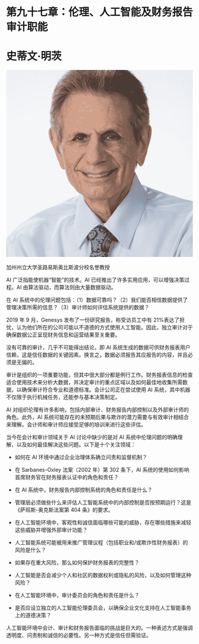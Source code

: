 # 第九十七章：伦理、人工智能及财务报告审计职能

# 史蒂文·明茨

![](img/Steven_Mintz.png)

加州州立大学圣路易斯奥比斯波分校名誉教授

AI 广泛指能使机器“智能”的技术。AI 已经推出了许多实用应用，可以增强决策过程。AI 由算法驱动，而算法则由大量数据驱动。

在 AI 系统中的伦理问题包括：（1）数据可靠吗？（2）我们能否相信数据提供了管理决策所需的信息？（3）审计师如何评估系统提供的数据？

2019 年 9 月，Genesys 发布了一份研究报告，称受访员工中有 21%表达了担忧，认为他们所在的公司可能以不道德的方式使用人工智能。因此，独立审计对于确保数据公正呈现财务信息和运营结果至关重要。

没有可靠的审计，几乎不可能得出结论，即 AI 系统生成的数据可供财务报表用户信赖，这是信任数据的关键因素。换言之，数据必须报告其应报告的内容，并且必须是无偏的。

审计是组织的一项重要功能，但其中很大部分都是例行工作。财务报表信息的检查适合使用技术来分析大数据，并决定审计的重点区域以及如何最佳地收集所需数据，以确保审计符合专业和道德标准。会计公司正在尝试使用 AI 系统，其中机器不仅限于执行机械任务，还能参与基本决策制定。

AI 对组织伦理有许多影响，包括内部审计、财务报告内部控制以及外部审计师的角色。此外，AI 系统可能存在的未预期后果与欺诈的潜力需要与有效审计相结合来理解。会计师和审计师应接受足够的培训来进行这些评估。

当今在会计和审计领域关于 AI 讨论中缺少的是对 AI 系统中伦理问题的明确理解，以及如何最佳解决这些问题。以下是十个关注领域：

+   如何在 AI 环境中通过企业治理体系确立问责和监督机制？

+   在 Sarbanes-Oxley 法案（2002 年）第 302 条下，AI 系统的使用如何影响首席财务官在财务报表认证中的角色和责任？

+   在 AI 系统中，财务报告内部控制系统的角色和责任是什么？

+   管理层必须做些什么来评估人工智能系统中的内部控制是否按预期运行？这是《萨班斯-奥克斯法案第 404 条》的要求。

+   在人工智能环境中，客观性和诚信面临哪些可能的威胁，存在哪些措施来减轻这些威胁并增强外部审计功能？

+   人工智能系统可能被用来推广管理议程（包括职业和/或欺诈性财务报表）的风险是什么？

+   如果存在重大风险，那么如何保护财务报表的完整性？

+   人工智能是否会减少个人和社区的数据权利或隐私的风险，以及如何管理这种风险？

+   在人工智能环境中，审计委员会的角色和责任是什么？

+   是否应设立独立的人工智能伦理委员会，以确保企业文化支持在人工智能事务上的道德决策？

人工智能环境中会计、审计和财务报告面临的挑战是巨大的。一种表述方式是强调透明度、问责制和诚信的必要性。另一种方式是信任但需验证。
